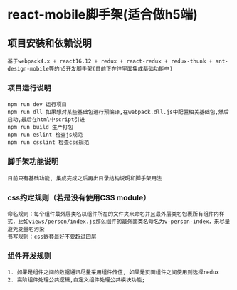 # react-mobile脚手架(适合做h5端)

## 项目安装和依赖说明
```
基于webpack4.x + react16.12 + redux + react-redux + redux-thunk + ant-design-mobile等的h5开发脚手架(目前正在往里面集成基础功能中)
```
### 项目运行说明
```
npm run dev 运行项目
npm run dll 如果想对某些基础包进行预编译,在webpack.dll.js中配置相关基础包,然后启动,最后在html中script引进
npm run build 生产打包
npm run eslint 检查js规范
npm run csslint 检查css规范
```

### 脚手架功能说明
```
目前只有基础功能, 集成完成之后再出目录结构说明和脚手架用法
```
### css约定规则（若是没有使用CSS module）
```
命名规则：每个组件最外层类名以组件所在的文件夹来命名并且最外层类名包裹所有组件内样式，比如views/person/index.js那么组件的最外面类名命名为v-person-index，来尽量避免变量名污染
书写规则：css嵌套最好不要超过四层
```
### 组件开发规则
```
1. 如果是组件之间的数据通讯尽量采用组件传值, 如果是页面组件之间使用则选择redux
2. 高阶组件处理公共逻辑,自定义组件处理公共模块功能;
```

